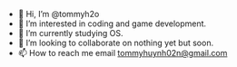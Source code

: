 - 👋 Hi, I’m @tommyh2o
- 👀 I’m interested in coding and game development.
- 🌱 I’m currently studying OS.
- 💞️ I’m looking to collaborate on nothing yet but soon.
- 📫 How to reach me email tommyhuynh02n@gmail.com
